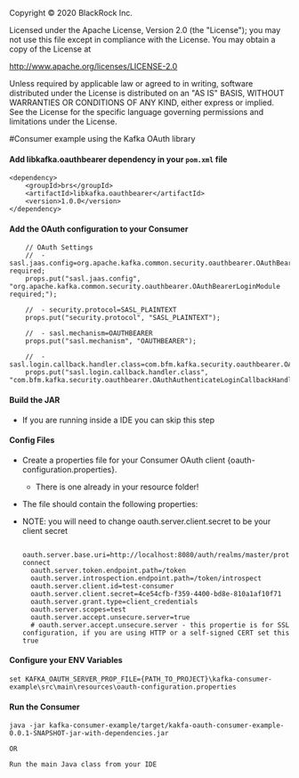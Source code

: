 Copyright © 2020 BlackRock Inc.

Licensed under the Apache License, Version 2.0 (the "License");
you may not use this file except in compliance with the License.
You may obtain a copy of the License at

  http://www.apache.org/licenses/LICENSE-2.0

Unless required by applicable law or agreed to in writing, software
distributed under the License is distributed on an "AS IS" BASIS,
WITHOUT WARRANTIES OR CONDITIONS OF ANY KIND, either express or implied.
See the License for the specific language governing permissions and
limitations under the License.

#Consumer example using the Kafka OAuth library

#### Add libkafka.oauthbearer dependency in your `pom.xml` file

    <dependency>
        <groupId>brs</groupId>
        <artifactId>libkafka.oauthbearer</artifactId>
        <version>1.0.0</version>
    </dependency>
    
    
#### Add the OAuth configuration to your Consumer
        // OAuth Settings
        //	- sasl.jaas.config=org.apache.kafka.common.security.oauthbearer.OAuthBearerLoginModule required;
        props.put("sasl.jaas.config", "org.apache.kafka.common.security.oauthbearer.OAuthBearerLoginModule required;");
        
        //	- security.protocol=SASL_PLAINTEXT
        props.put("security.protocol", "SASL_PLAINTEXT");
        
        //	- sasl.mechanism=OAUTHBEARER
        props.put("sasl.mechanism", "OAUTHBEARER");
        
        //	- sasl.login.callback.handler.class=com.bfm.kafka.security.oauthbearer.OAuthAuthenticateLoginCallbackHandler
        props.put("sasl.login.callback.handler.class", "com.bfm.kafka.security.oauthbearer.OAuthAuthenticateLoginCallbackHandler");    

    
#### Build the JAR
- If you are running inside a IDE you can skip this step
    
#### Config Files
 
- Create a properties file for your Consumer OAuth client {oauth-configuration.properties}.
    - There is one already in your resource folder!
- The file should contain the following properties:
- NOTE: you will need to change oauth.server.client.secret to be your client secret


        oauth.server.base.uri=http://localhost:8080/auth/realms/master/protocol/openid-connect
        oauth.server.token.endpoint.path=/token
        oauth.server.introspection.endpoint.path=/token/introspect
        oauth.server.client.id=test-consumer
        oauth.server.client.secret=4ce54cfb-f359-4400-bd8e-810a1af10f71
        oauth.server.grant.type=client_credentials
        oauth.server.scopes=test
        oauth.server.accept.unsecure.server=true
        # oauth.server.accept.unsecure.server - this propertie is for SSL configuration, if you are using HTTP or a self-signed CERT set this true

    

    
#### Configure your ENV Variables
        
    set KAFKA_OAUTH_SERVER_PROP_FILE={PATH_TO_PROJECT}\kafka-consumer-example\src\main\resources\oauth-configuration.properties
    
    
#### Run the Consumer
    java -jar kafka-consumer-example/target/kakfa-oauth-consumer-example-0.0.1-SNAPSHOT-jar-with-dependencies.jar
    
    OR
    
    Run the main Java class from your IDE
